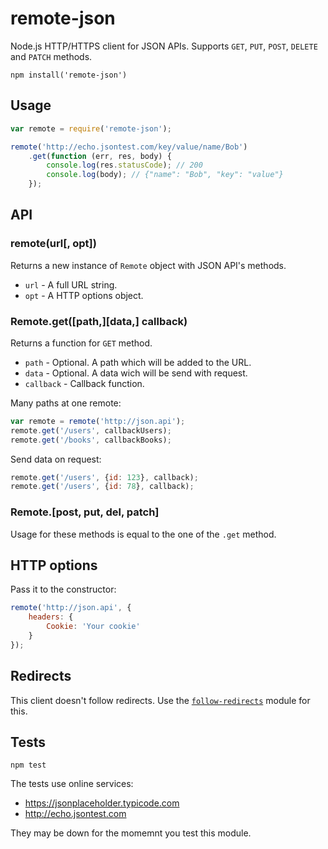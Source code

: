 # remote-json

Node.js HTTP/HTTPS client for JSON APIs. Supports `GET`, `PUT`, `POST`, `DELETE` and `PATCH` methods.

    npm install('remote-json')

## Usage

```javascript
var remote = require('remote-json');

remote('http://echo.jsontest.com/key/value/name/Bob')
    .get(function (err, res, body) {
        console.log(res.statusCode); // 200
        console.log(body); // {"name": "Bob", "key": "value"}
    });
```

## API

### remote(url[, opt])
Returns a new instance of `Remote` object with JSON API's methods.

- `url` - A full URL string.
- `opt` - A HTTP options object.

### Remote.get([path,][data,] callback)
Returns a function for `GET` method.

- `path` - Optional. A path which will be added to the URL.
- `data` - Optional. A data wich will be send with request.
- `callback` - Callback function.

Many paths at one remote:
```javascript
var remote = remote('http://json.api');
remote.get('/users', callbackUsers);
remote.get('/books', callbackBooks);
```
Send data on request:
```javascript
remote.get('/users', {id: 123}, callback);
remote.get('/users', {id: 78}, callback);
```

### Remote.[post, put, del, patch]
Usage for these methods is equal to the one of the `.get` method.

## HTTP options

Pass it to the constructor:
```javascript
remote('http://json.api', {
    headers: {
        Cookie: 'Your cookie'
    }
});
```

## Redirects

This client doesn't follow redirects. Use the [`follow-redirects`](https://www.npmjs.com/package/follow-redirects) module for this.

## Tests

    npm test

The tests use online services:

- https://jsonplaceholder.typicode.com
- http://echo.jsontest.com

They may be down for the momemnt you test this module.
